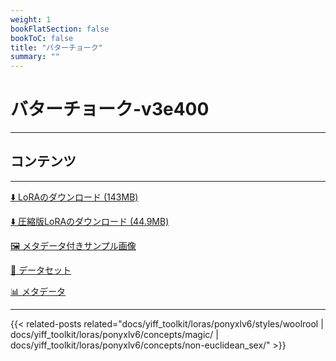 ```yaml
---
weight: 1
bookFlatSection: false
bookToC: false
title: "バターチョーク"
summary: ""
---
```


<!--markdownlint-disable MD025 MD033 -->

# バターチョーク-v3e400

---

## コンテンツ

---

[⬇️ LoRAのダウンロード (143MB)](https://huggingface.co/k4d3/yiff_toolkit/resolve/main/ponyxl_loras/butterchalk-v3e400.safetensors?download=true)

[⬇️ 圧縮版LoRAのダウンロード (44.9MB)](https://huggingface.co/k4d3/yiff_toolkit/resolve/main/ponyxl_loras_shrunk_2/butterchalk-v3e400_frockpt1_th-3.55.safetensors?download=true)

[🖼️ メタデータ付きサンプル画像](https://huggingface.co/k4d3/yiff_toolkit/tree/main/static/{})

[📐 データセット](https://huggingface.co/datasets/k4d3/furry/tree/main/by_butterchalk)

[📊 メタデータ](https://huggingface.co/k4d3/yiff_toolkit/raw/main/ponyxl_loras/butterchalk-v3e400.json)

---

<!--
HUGO_SEARCH_EXCLUDE_START
-->
{{< related-posts related="docs/yiff_toolkit/loras/ponyxlv6/styles/woolrool | docs/yiff_toolkit/loras/ponyxlv6/concepts/magic/ | docs/yiff_toolkit/loras/ponyxlv6/concepts/non-euclidean_sex/" >}}
<!--
HUGO_SEARCH_EXCLUDE_END
-->
